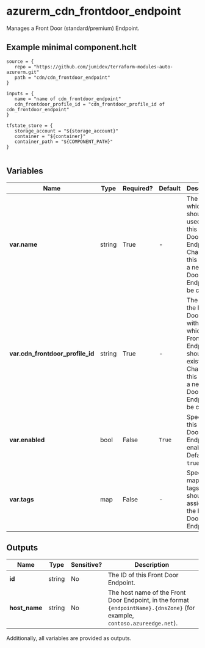 # azurerm_cdn_frontdoor_endpoint

Manages a Front Door (standard/premium) Endpoint.

## Example minimal component.hclt

```hcl
source = {
   repo = "https://github.com/jumidev/terraform-modules-auto-azurerm.git" 
   path = "cdn/cdn_frontdoor_endpoint" 
}

inputs = {
   name = "name of cdn_frontdoor_endpoint" 
   cdn_frontdoor_profile_id = "cdn_frontdoor_profile_id of cdn_frontdoor_endpoint" 
}

tfstate_store = {
   storage_account = "${storage_account}" 
   container = "${container}" 
   container_path = "${COMPONENT_PATH}" 
}


```

## Variables

| Name | Type | Required? |  Default  |  Description |
| ---- | ---- | --------- |  ----------- | ----------- |
| **var.name** | string | True | -  |  The name which should be used for this Front Door Endpoint. Changing this forces a new Front Door Endpoint to be created. | 
| **var.cdn_frontdoor_profile_id** | string | True | -  |  The ID of the Front Door Profile within which this Front Door Endpoint should exist. Changing this forces a new Front Door Endpoint to be created. | 
| **var.enabled** | bool | False | `True`  |  Specifies if this Front Door Endpoint is enabled? Defaults to `true`. | 
| **var.tags** | map | False | -  |  Specifies a mapping of tags which should be assigned to the Front Door Endpoint. | 



## Outputs

| Name | Type | Sensitive? | Description |
| ---- | ---- | --------- | --------- |
| **id** | string | No  | The ID of this Front Door Endpoint. | 
| **host_name** | string | No  | The host name of the Front Door Endpoint, in the format `{endpointName}.{dnsZone}` (for example, `contoso.azureedge.net`). | 

Additionally, all variables are provided as outputs.

